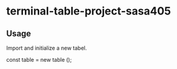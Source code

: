 # terminal-table-project-sasa405

## Usage
Import and initialize a new tabel.

const table = new table ();
